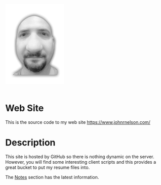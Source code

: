 <img itemprop="image" src="imgs/mymugshot_reg.png">
<br><br>

# Web Site
This is the source code to my web site https://www.johnrnelson.com/

# Description 
This site is hosted by GitHub so there is nothing dynamic on the server. However, you will find some interesting client scripts and this provides a great bucket to put my resume files into.

The [Notes](https://github.com/johnrnelson/johnrnelson.github.io/tree/master/notes) section has 
the latest information.

 